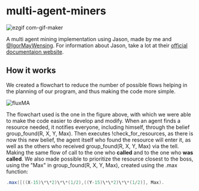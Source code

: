 # multi-agent-miners

![ezgif com-gif-maker](https://user-images.githubusercontent.com/16853682/185815413-d2c605bd-d942-4b3c-8cff-2408e0e52c4e.gif)


A multi agent mining implementation using Jason, made by me and [@IgorMayWensing](https://github.com/IgorMayWensing). For information about Jason, take a lot at their [official documentaion website](http://jason.sourceforge.net/mini-tutorial/getting-started/).

## How it works
We created a flowchart to reduce the number of possible flows
helping in the planning of our program, and thus making the code more
simple.

![fluxMA](https://user-images.githubusercontent.com/16853682/185812865-626b5b31-93af-46a4-98e4-44637d157182.png)


The flowchart used is the one in the figure above, with which we were able to make the
code easier to develop and modify. When an agent finds a resource needed, it notifies everyone, including himself, through the belief group_found(R, X, Y, Max). Then executes !check_for_resources, as there is now this new belief, the agent itself who found the resource will enter it, as well as the others who received group_found(R, X, Y, Max) via the tell. Making the same flow of call to the one who **called** and to the one who **was called**. We also made possible to prioritize the resource closest to the boss, using the "Max" in group_found(R, X, Y, Max), created using the .max function:
```java
.max([((X-15)\*\*2)\*\*(1/2),((Y-15)\*\*2)\*\*(1/2)], Max).
```